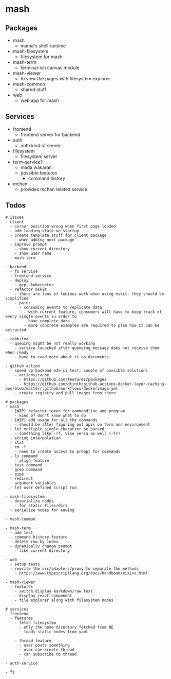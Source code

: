 # mash

## Packages

- mash
  - mama's shell runtime
- mash-filesystem
  - filesystem for mash
- mash-term
  - terminal-ish canvas module
- mash-viewer
  - to view the pages with filesystem explorer
- mash-common
  - shared stuff
- web
  - web app for mash

## Services
- frontend
  - frontend server for backend
- auth
  - auth kind of server
- filesystem
  - filesystem server
- term-service?
  - mada wakaran
  - possible features
    - command history
- mchan
  - provides mchan related service

## Todos

```
# issues
- client
  - cursor position wrong when first page loaded
  - add loading state on startup
  - create template stuff for client package
    - when adding next package
  - improve prompt
    - show current directory
    - show user name
  - mash-term

- backend
  - fs service
  - frontend service
  - deploy
    - gcp, kubernetes
  - refactor mskit
    - there are tons of tedious work when using mskit. they should be simplified
    - pains
      - consuming events to replicate data
        - with current feature, consumers will have to keep track of every single events in order to
          have complete data
        - more concrete examples are required to plan how it can be extracted

- rabbitmq
  - queuing might be not really working
    - service launched after queueing message does not receive them when ready
    - have to read more about it on documents

- github action
  - speed up backend e2e ci test. couple of possible solutions
    - actions/cache
      - https://github.com/features/packages
      - https://github.com/dtinth/github-actions-docker-layer-caching-poc/blob/master/.github/workflows/dockerimage.yml
    - create registry and pull images from there

# packages
- mash
  - [WIP] refactor token for commandline and program
    - kind of don't know what to do
  - [WIP] add usage for all the commands
    - should be after figuring out apis on term and environment
  - let multiple single character be parsed
    - something like -rf, vise versa as well (-fr)
  - string interpolation
  - stat
  - rm -f
    - need to create access to prompt for commands
  - ls command
    - align feature
  - test command
  - grep command
  - pipe
  - redirect
  - argument variables
  - let user defined script run

- mash-filesystem
  - deserialize nodes
    - for static files/dirs
  - serialize nodes for saving

- mash-common

- mash-term
  - add test
  - command history feature
  - delete row by index
  - dynamically change prompt
    - like current directory

- web
  - setup tests
  - rewrite the src/adapters/proxy to separate the methods
    - https://www.typescriptlang.org/docs/handbook/mixins.html

- mash-viewer
  - features
    - switch display markdown/raw text
    - display react component
    - file explorer along with filesystem nodes

# services
- frontend
  - features
    - fetch filesystem
      - only the home directory fetched from BE
      - loads static nodes from yaml

    - thread feature
      - user posts something
      - user can create thread
      - can subscribe to thread

- auth-service

- fs
```
